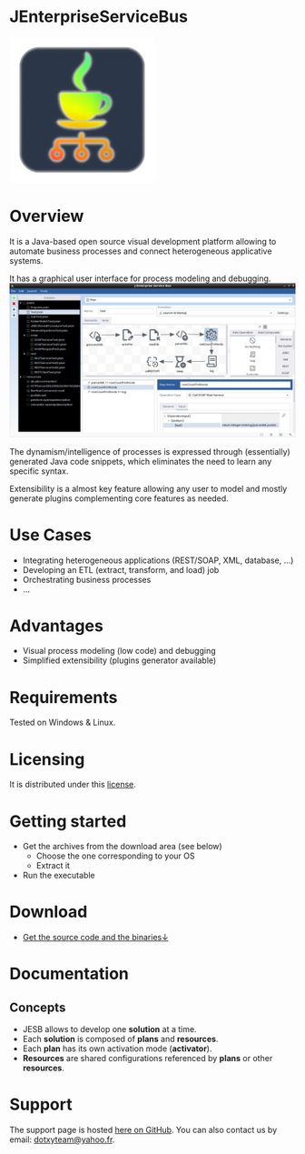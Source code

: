 JEnterpriseServiceBus
=====================

![alt JESB icon](https://github.com/dotxyteam/JEnterpriseServiceBus/blob/main/j-enterprise-service-bus/j-enterprise-service-bus.png?raw=true)

# Overview

It is a Java-based open source visual development platform allowing to automate business processes and connect heterogeneous applicative systems. 

It has a graphical user interface for process modeling and debugging. 
![alt GUI](https://github.com/dotxyteam/JEnterpriseServiceBus/blob/main/j-enterprise-service-bus/misc/GUI-screenshots/gui.png?raw=true)

The dynamism/intelligence of processes is expressed through (essentially) generated Java code snippets, which eliminates the need to learn any specific syntax.

Extensibility is a almost key feature allowing any user to model and mostly generate plugins complementing core features as needed.


# Use Cases

- Integrating heterogeneous applications (REST/SOAP, XML, database, ...)
- Developing an ETL (extract, transform, and load) job
- Orchestrating business processes
- …

# Advantages

- Visual process modeling (low code) and debugging
- Simplified extensibility (plugins generator available) 

# Requirements

Tested on Windows & Linux.

# Licensing

It is distributed under this
[license](https://github.com/dotxyteam/JEnterpriseServiceBus/blob/master/j-enterprise-service-bus/LICENSE).

# Getting started

*   Get the archives from the download area (see below)
    *   Choose the one corresponding to your OS
    *   Extract it
*   Run the executable

# Download

*  [Get the source code and the binaries↓](https://github.com/dotxyteam/JEnterpriseServiceBus/releases)

# Documentation

## Concepts

- JESB allows to develop one **solution** at a time.
- Each **solution** is composed of **plans** and **resources**.
- Each **plan** has its own activation mode (**activator**).
- **Resources** are shared configurations referenced by **plans** or other **resources**.

# Support

The support page is hosted [here on GitHub](https://github.com/dotxyteam/JEnterpriseServiceBus/issues). You can also contact us by email: [dotxyteam@yahoo.fr](mailto:dotxyteam@yahoo.fr).
